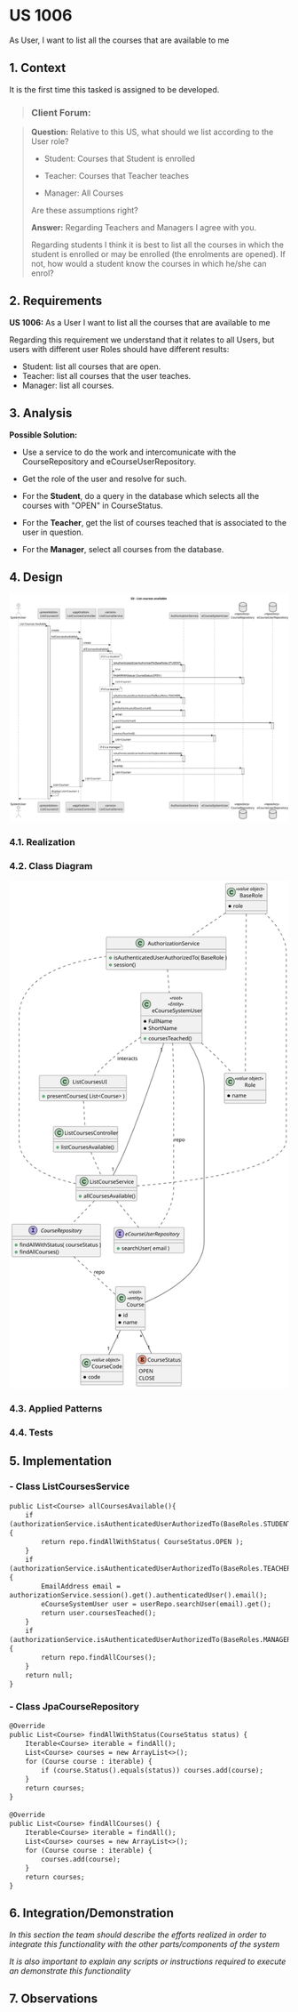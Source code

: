 # US 1006

As User, I want to list all the courses that are available to me

## 1. Context

It is the first time this tasked is assigned to be developed.

>### **Client Forum:**

>**Question:** Relative to this US, what should we list according to the User role?
>
> - Student: Courses that Student is enrolled
>
> - Teacher: Courses that Teacher teaches
>
> - Manager: All Courses
> 
> Are these assumptions right?
> 
>**Answer:** Regarding Teachers and Managers I agree with you.
>
>Regarding students I think it is best to list all the courses in which the student is enrolled or may be enrolled (the enrolments are opened). If not, how would a student know the courses in which he/she can enrol?




## 2. Requirements


**US 1006:** As a User I want to list all the courses that are available to me

Regarding this requirement we understand that it relates to all Users, but users with different user Roles should have different results:

- Student: list all courses that are open.
- Teacher: list all courses that the user teaches.
- Manager: list all courses.


## 3. Analysis

**Possible Solution:**

- Use a service to do the work and intercomunicate with the CourseRepository and eCourseUserRepository.

- Get the role of the user and resolve for such.

- For the **Student**, do a query in the database which selects all the courses with "OPEN" in CourseStatus.

- For the **Teacher**, get the list of courses teached that is associated to the user in question.

- For the **Manager**, select all courses from the database.

## 4. Design


![ListCoursesAvailableSD](ListCoursesAvailableSD.svg "A Sequence Diagram")

### 4.1. Realization



### 4.2. Class Diagram
![ListCoursesAvailableCD](ListCoursesAvailableCD.svg "A Class Diagram")


### 4.3. Applied Patterns

### 4.4. Tests


## 5. Implementation

### - Class ListCoursesService
```
public List<Course> allCoursesAvailable(){
    if (authorizationService.isAuthenticatedUserAuthorizedTo(BaseRoles.STUDENT)){
        return repo.findAllWithStatus( CourseStatus.OPEN );
    }
    if (authorizationService.isAuthenticatedUserAuthorizedTo(BaseRoles.TEACHER)){
        EmailAddress email = authorizationService.session().get().authenticatedUser().email();
        eCourseSystemUser user = userRepo.searchUser(email).get();
        return user.coursesTeached();
    }
    if (authorizationService.isAuthenticatedUserAuthorizedTo(BaseRoles.MANAGER)){
        return repo.findAllCourses();
    }
    return null;
}
````

### - Class JpaCourseRepository
```
@Override
public List<Course> findAllWithStatus(CourseStatus status) {
    Iterable<Course> iterable = findAll();
    List<Course> courses = new ArrayList<>();
    for (Course course : iterable) {
        if (course.Status().equals(status)) courses.add(course);
    }
    return courses;
}

@Override
public List<Course> findAllCourses() {
    Iterable<Course> iterable = findAll();
    List<Course> courses = new ArrayList<>();
    for (Course course : iterable) {
        courses.add(course);
    }
    return courses;
}
````

## 6. Integration/Demonstration

*In this section the team should describe the efforts realized in order to integrate this functionality with the other parts/components of the system*

*It is also important to explain any scripts or instructions required to execute an demonstrate this functionality*

## 7. Observations
